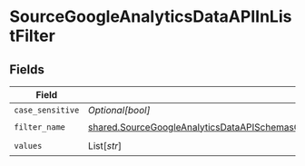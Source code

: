 # SourceGoogleAnalyticsDataAPIInListFilter


## Fields

| Field                                                                                                                                                                                                              | Type                                                                                                                                                                                                               | Required                                                                                                                                                                                                           | Description                                                                                                                                                                                                        |
| ------------------------------------------------------------------------------------------------------------------------------------------------------------------------------------------------------------------ | ------------------------------------------------------------------------------------------------------------------------------------------------------------------------------------------------------------------ | ------------------------------------------------------------------------------------------------------------------------------------------------------------------------------------------------------------------ | ------------------------------------------------------------------------------------------------------------------------------------------------------------------------------------------------------------------ |
| `case_sensitive`                                                                                                                                                                                                   | *Optional[bool]*                                                                                                                                                                                                   | :heavy_minus_sign:                                                                                                                                                                                                 | N/A                                                                                                                                                                                                                |
| `filter_name`                                                                                                                                                                                                      | [shared.SourceGoogleAnalyticsDataAPISchemasCustomReportsArrayMetricFilterMetricsFilterFilterName](../../models/shared/sourcegoogleanalyticsdataapischemascustomreportsarraymetricfiltermetricsfilterfiltername.md) | :heavy_check_mark:                                                                                                                                                                                                 | N/A                                                                                                                                                                                                                |
| `values`                                                                                                                                                                                                           | List[*str*]                                                                                                                                                                                                        | :heavy_check_mark:                                                                                                                                                                                                 | N/A                                                                                                                                                                                                                |